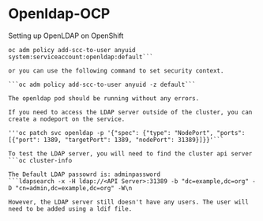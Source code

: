 # Openldap-OCP
Setting up OpenLDAP on OpenShift


```oc new-project openldap
oc adm policy add-scc-to-user anyuid system:serviceaccount:openldap:default```

or you can use the following command to set security context. 

```oc adm policy add-scc-to-user anyuid -z default```

The openldap pod should be running without any errors.

If you need to access the LDAP server outside of the cluster, you can create a nodeport on the service.

'''oc patch svc openldap -p '{"spec": {"type": "NodePort", "ports": [{"port": 1389, "targetPort": 1389, "nodePort": 31389}]}}'```

To test the LDAP server, you will need to find the cluster api server
```oc cluster-info

The Default LDAP passowrd is: adminpassword
```ldapsearch -x -H ldap://<API Server>:31389 -b "dc=example,dc=org" -D "cn=admin,dc=example,dc=org" -W\n

However, the LDAP server still doesn't have any users. The user will need to be added using a ldif file. 
